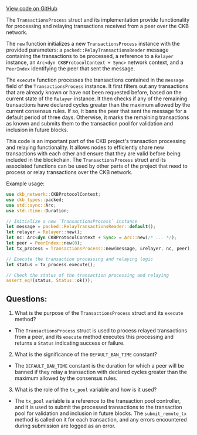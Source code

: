 [View code on GitHub](https://github.com/nervosnetwork/ckb/sync/src/relayer/transactions_process.rs)

The `TransactionsProcess` struct and its implementation provide functionality for processing and relaying transactions received from a peer over the CKB network. 

The `new` function initializes a new `TransactionsProcess` instance with the provided parameters: a `packed::RelayTransactionsReader` message containing the transactions to be processed, a reference to a `Relayer` instance, an `Arc<dyn CKBProtocolContext + Sync>` network context, and a `PeerIndex` identifying the peer that sent the message. 

The `execute` function processes the transactions contained in the `message` field of the `TransactionsProcess` instance. It first filters out any transactions that are already known or have not been requested before, based on the current state of the `Relayer` instance. It then checks if any of the remaining transactions have declared cycles greater than the maximum allowed by the current consensus rules. If so, it bans the peer that sent the message for a default period of three days. Otherwise, it marks the remaining transactions as known and submits them to the transaction pool for validation and inclusion in future blocks. 

This code is an important part of the CKB project's transaction processing and relaying functionality. It allows nodes to efficiently share new transactions with each other and ensure that they are valid before being included in the blockchain. The `TransactionsProcess` struct and its associated functions can be used by other parts of the project that need to process or relay transactions over the CKB network. 

Example usage:

```rust
use ckb_network::CKBProtocolContext;
use ckb_types::packed;
use std::sync::Arc;
use std::time::Duration;

// Initialize a new `TransactionsProcess` instance
let message = packed::RelayTransactionsReader::default();
let relayer = Relayer::new();
let nc: Arc<dyn CKBProtocolContext + Sync> = Arc::new(/* ... */);
let peer = PeerIndex::new(0);
let tx_process = TransactionsProcess::new(message, &relayer, nc, peer);

// Execute the transaction processing and relaying logic
let status = tx_process.execute();

// Check the status of the transaction processing and relaying
assert_eq!(status, Status::ok());
```
## Questions: 
 1. What is the purpose of the `TransactionsProcess` struct and its `execute` method?
- The `TransactionsProcess` struct is used to process relayed transactions from a peer, and its `execute` method executes this processing and returns a `Status` indicating success or failure.

2. What is the significance of the `DEFAULT_BAN_TIME` constant?
- The `DEFAULT_BAN_TIME` constant is the duration for which a peer will be banned if they relay a transaction with declared cycles greater than the maximum allowed by the consensus rules.

3. What is the role of the `tx_pool` variable and how is it used?
- The `tx_pool` variable is a reference to the transaction pool controller, and it is used to submit the processed transactions to the transaction pool for validation and inclusion in future blocks. The `submit_remote_tx` method is called on it for each transaction, and any errors encountered during submission are logged as an error.